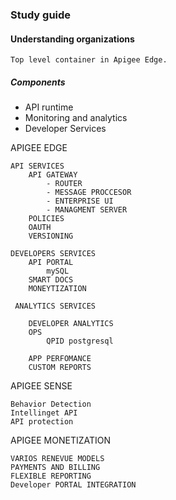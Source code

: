 ### Study guide

  #### Understanding organizations
  
    Top level container in Apigee Edge.
    
   ##### Components
     
   * API runtime
   * Monitoring and analytics
   * Developer Services
   
   APIGEE EDGE
   
    API SERVICES
        API GATEWAY
            - ROUTER
            - MESSAGE PROCCESOR
            - ENTERPRISE UI
            - MANAGMENT SERVER
        POLICIES
        OAUTH
        VERSIONING
        
    DEVELOPERS SERVICES
        API PORTAL
            mySQL
        SMART DOCS
        MONEYTIZATION
        
     ANALYTICS SERVICES
        
        DEVELOPER ANALYTICS
        OPS
            QPID postgresql 
             
        APP PERFOMANCE
        CUSTOM REPORTS
        
  APIGEE SENSE
  
    Behavior Detection
    Intellinget API
    API protection
    
  APIGEE MONETIZATION
  
    VARIOS RENEVUE MODELS
    PAYMENTS AND BILLING
    FLEXIBLE REPORTING
    Developer PORTAL INTEGRATION
    
    
    